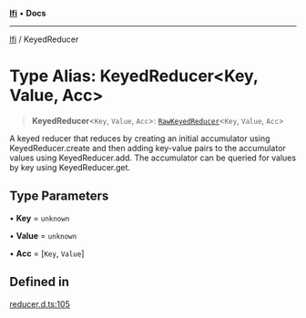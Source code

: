 [**lfi**](../readme.md) • **Docs**

***

[lfi](../globals.md) / KeyedReducer

# Type Alias: KeyedReducer\<Key, Value, Acc\>

> **KeyedReducer**\<`Key`, `Value`, `Acc`\>: [`RawKeyedReducer`](RawKeyedReducer.md)\<`Key`, `Value`, `Acc`\>

A keyed reducer that reduces by creating an initial accumulator using
KeyedReducer.create and then adding key-value pairs to the
accumulator values using KeyedReducer.add. The accumulator can be
queried for values by key using KeyedReducer.get.

## Type Parameters

• **Key** = `unknown`

• **Value** = `unknown`

• **Acc** = [`Key`, `Value`]

## Defined in

[reducer.d.ts:105](https://github.com/TomerAberbach/lfi/blob/e98b31ea37c84de0758cf58c8fcf28193f36b533/src/operations/reducer.d.ts#L105)
